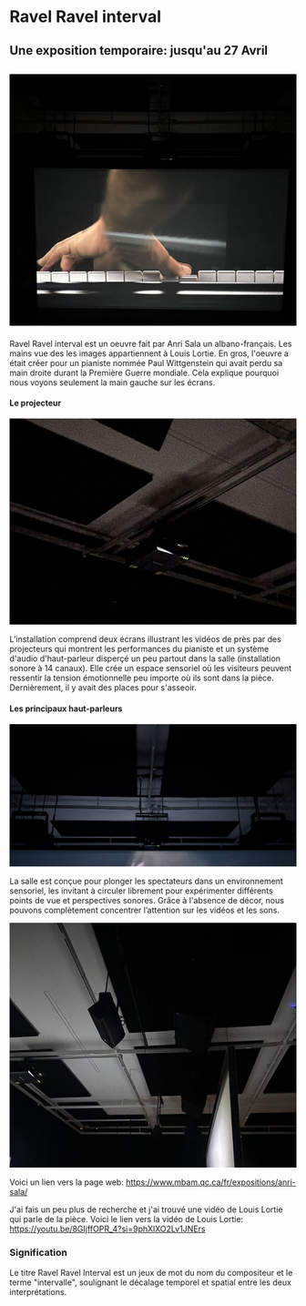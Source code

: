 # Ravel Ravel interval #
## Une exposition temporaire: jusqu'au 27 Avril ##

![Image](media/oeuvre_vue_face.jpg) 
-----------------------------
Ravel Ravel interval est un oeuvre fait par Anri Sala un albano-français. Les mains vue des les images appartiennent à Louis Lortie. En gros, l'oeuvre a était créer pour un pianiste nommée Paul Wittgenstein qui avait perdu sa main droite durant la Première Guerre mondiale. Cela explique pourquoi nous voyons seulement la main gauche sur les écrans.


#### Le projecteur ####
![Image](media/projecteur.jpg) 

L’installation comprend deux écrans illustrant les vidéos de près par des projecteurs qui montrent les performances du pianiste et un système d'audio d'haut-parleur disperçé un peu partout dans la salle (installation sonore à 14 canaux). Elle crée un espace sensoriel où les visiteurs peuvent ressentir la tension émotionnelle peu importe où ils sont dans la pièce. Dernièrement, il y avait des places pour s'asseoir.


#### Les principaux haut-parleurs ####
![Image](media/haut_parleur_vue.jpg) 

La salle est conçue pour plonger les spectateurs dans un environnement sensoriel, les invitant à circuler librement pour expérimenter différents points de vue et perspectives sonores. Grâce à l'absence de décor, nous pouvons complètement concentrer l’attention sur les vidéos et les sons.

![Image](media/haut-parleur.jpg) 

Voici un lien vers la page web: https://www.mbam.qc.ca/fr/expositions/anri-sala/

J'ai fais un peu plus de recherche et j'ai trouvé une vidéo de Louis Lortie qui parle de la pièce.
Voici le lien vers la vidéo de Louis Lortie: https://youtu.be/8GIjffOPR_4?si=9phXlXO2Lv1JNErs

### Signification ###
Le titre Ravel Ravel Interval est un jeux de mot du nom du compositeur et le terme "intervalle", soulignant le décalage temporel et spatial entre les deux interprétations.

